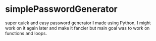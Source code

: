 # simplePasswordGenerator
super quick and easy password generator I made using Python, I might work on it again later and make it fancier but main goal was to work on functions and loops.
